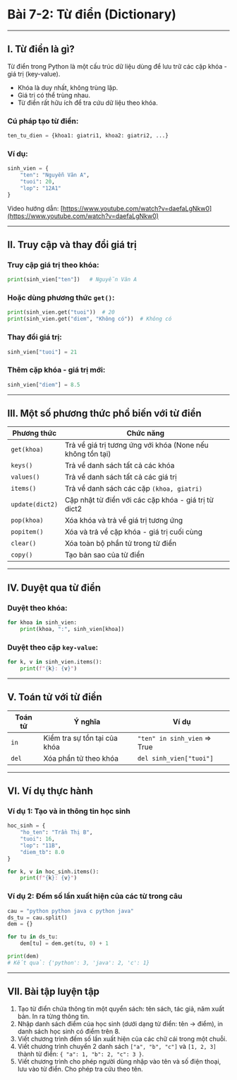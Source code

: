 # Bài 7-2: Từ điển (Dictionary)

---

## I. Từ điển là gì?

Từ điển trong Python là một cấu trúc dữ liệu dùng để lưu trữ các cặp khóa - giá trị (key-value).

* Khóa là duy nhất, không trùng lặp.
* Giá trị có thể trùng nhau.
* Từ điển rất hữu ích để tra cứu dữ liệu theo khóa.

### Cú pháp tạo từ điển:

```python
ten_tu_dien = {khoa1: giatri1, khoa2: giatri2, ...}
```

### Ví dụ:

```python
sinh_vien = {
    "ten": "Nguyễn Văn A",
    "tuoi": 20,
    "lop": "12A1"
}
```

Video hướng dẫn: [https://www.youtube.com/watch?v=daefaLgNkw0](https://www.youtube.com/watch?v=daefaLgNkw0)

---

## II. Truy cập và thay đổi giá trị

### Truy cập giá trị theo khóa:

```python
print(sinh_vien["ten"])   # Nguyễn Văn A
```

### Hoặc dùng phương thức `get()`:

```python
print(sinh_vien.get("tuoi"))  # 20
print(sinh_vien.get("diem", "Không có"))  # Không có
```

### Thay đổi giá trị:

```python
sinh_vien["tuoi"] = 21
```

### Thêm cặp khóa - giá trị mới:

```python
sinh_vien["diem"] = 8.5
```

---

## III. Một số phương thức phổ biến với từ điển

| Phương thức     | Chức năng                                                  |
| --------------- | ---------------------------------------------------------- |
| `get(khoa)`     | Trả về giá trị tương ứng với khóa (None nếu không tồn tại) |
| `keys()`        | Trả về danh sách tất cả các khóa                           |
| `values()`      | Trả về danh sách tất cả các giá trị                        |
| `items()`       | Trả về danh sách các cặp `(khoa, giatri)`                  |
| `update(dict2)` | Cập nhật từ điển với các cặp khóa - giá trị từ dict2       |
| `pop(khoa)`     | Xóa khóa và trả về giá trị tương ứng                       |
| `popitem()`     | Xóa và trả về cặp khóa - giá trị cuối cùng                 |
| `clear()`       | Xóa toàn bộ phần tử trong từ điển                          |
| `copy()`        | Tạo bản sao của từ điển                                    |

---

## IV. Duyệt qua từ điển

### Duyệt theo khóa:

```python
for khoa in sinh_vien:
    print(khoa, ":", sinh_vien[khoa])
```

### Duyệt theo cặp `key-value`:

```python
for k, v in sinh_vien.items():
    print(f"{k}: {v}")
```

---

## V. Toán tử với từ điển

| Toán tử | Ý nghĩa                      | Ví dụ                        |
| ------- | ---------------------------- | ---------------------------- |
| `in`    | Kiểm tra sự tồn tại của khóa | `"ten" in sinh_vien` => True |
| `del`   | Xóa phần tử theo khóa        | `del sinh_vien["tuoi"]`      |

---

## VI. Ví dụ thực hành

### Ví dụ 1: Tạo và in thông tin học sinh

```python
hoc_sinh = {
    "ho_ten": "Trần Thị B",
    "tuoi": 16,
    "lop": "11B",
    "diem_tb": 8.0
}

for k, v in hoc_sinh.items():
    print(f"{k}: {v}")
```

### Ví dụ 2: Đếm số lần xuất hiện của các từ trong câu

```python
cau = "python python java c python java"
ds_tu = cau.split()
dem = {}

for tu in ds_tu:
    dem[tu] = dem.get(tu, 0) + 1

print(dem)
# Kết quả: {'python': 3, 'java': 2, 'c': 1}
```

---

## VII. Bài tập luyện tập

1. Tạo từ điển chứa thông tin một quyển sách: tên sách, tác giả, năm xuất bản. In ra từng thông tin.
2. Nhập danh sách điểm của học sinh (dưới dạng từ điển: tên → điểm), in danh sách học sinh có điểm trên 8.
3. Viết chương trình đếm số lần xuất hiện của các chữ cái trong một chuỗi.
4. Viết chương trình chuyển 2 danh sách `["a", "b", "c"]` và `[1, 2, 3]` thành từ điển: `{ "a": 1, "b": 2, "c": 3 }`.
5. Viết chương trình cho phép người dùng nhập vào tên và số điện thoại, lưu vào từ điển. Cho phép tra cứu theo tên.
